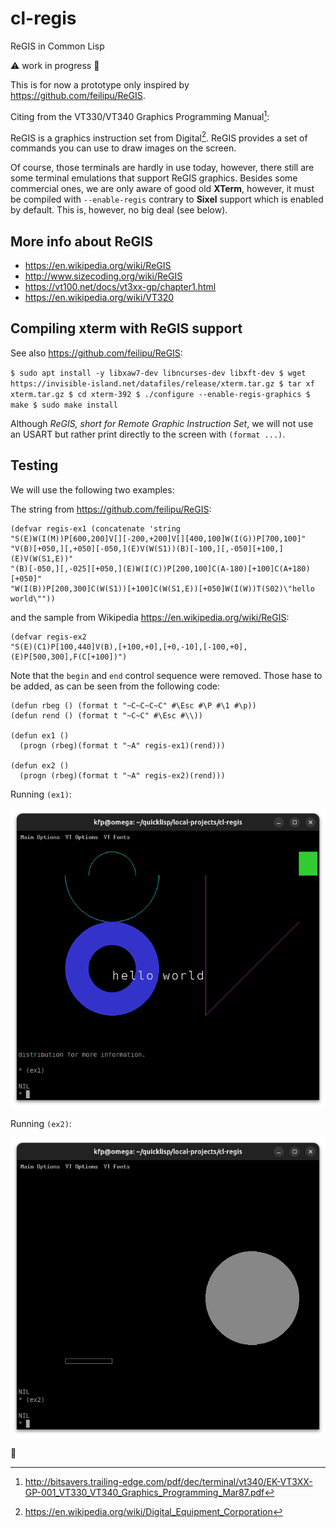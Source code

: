 # cl-regis
ReGIS in Common Lisp

:warning: work in progress :construction:

This is for now a prototype only inspired by https://github.com/feilipu/ReGIS.

Citing from the VT330/VT340 Graphics Programming Manual[^1]:

ReGIS is a graphics instruction set from Digital[^2]. ReGIS provides a set of commands you can use to draw images on the screen.

Of course, those terminals are hardly in use today, however, there still are some terminal emulations that support ReGIS graphics. Besides some commercial ones, we are only aware of good old  **XTerm**, however, it must be compiled with `--enable-regis` contrary to **Sixel** support which is enabled by default. This is, however, no big deal (see below).

## More info about ReGIS
* https://en.wikipedia.org/wiki/ReGIS
* http://www.sizecoding.org/wiki/ReGIS
* https://vt100.net/docs/vt3xx-gp/chapter1.html
* https://en.wikipedia.org/wiki/VT320

## Compiling xterm with ReGIS support
See also https://github.com/feilipu/ReGIS:

``
    $ sudo apt install -y libxaw7-dev libncurses-dev libxft-dev
    $ wget https://invisible-island.net/datafiles/release/xterm.tar.gz
    $ tar xf xterm.tar.gz
    $ cd xterm-392
    $ ./configure --enable-regis-graphics
    $ make
    $ sudo make install
``

Although *ReGIS, short for Remote Graphic Instruction Set*, we will not use an USART but
rather print directly to the screen with `(format ...)`. 

## Testing
We will use the following two examples:

The string from https://github.com/feilipu/ReGIS:

    (defvar regis-ex1 (concatenate 'string
    "S(E)W(I(M))P[600,200]V[][-200,+200]V[][400,100]W(I(G))P[700,100]"
    "V(B)[+050,][,+050][-050,](E)V(W(S1))(B)[-100,][,-050][+100,](E)V(W(S1,E))"
    "(B)[-050,][,-025][+050,](E)W(I(C))P[200,100]C(A-180)[+100]C(A+180)[+050]"
    "W(I(B))P[200,300]C(W(S1))[+100]C(W(S1,E))[+050]W(I(W))T(S02)\"hello world\""))

and the sample from Wikipedia https://en.wikipedia.org/wiki/ReGIS:

    (defvar regis-ex2 
    "S(E)(C1)P[100,440]V(B),[+100,+0],[+0,-10],[-100,+0],(E)P[500,300],F(C[+100])")
    
Note that the `begin` and `end` control sequence were removed. Those hase to be added, as can be seen from the following code:

    (defun rbeg () (format t "~C~C~C~C" #\Esc #\P #\1 #\p))
    (defun rend () (format t "~C~C" #\Esc #\\))

    (defun ex1 ()
      (progn (rbeg)(format t "~A" regis-ex1)(rend)))

    (defun ex2 ()
      (progn (rbeg)(format t "~A" regis-ex2)(rend)))

Running `(ex1)`:

![ex1](docs/regis-ex1.png)

Running `(ex2)`:

![ex2](docs/regis-ex2.png)


:date:




[^1]: http://bitsavers.trailing-edge.com/pdf/dec/terminal/vt340/EK-VT3XX-GP-001_VT330_VT340_Graphics_Programming_Mar87.pdf
[^2]: https://en.wikipedia.org/wiki/Digital_Equipment_Corporation


